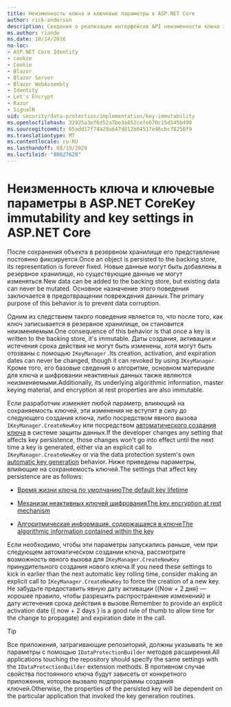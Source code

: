 ```yaml
---
title: Неизменность ключа и ключевые параметры в ASP.NET Core
author: rick-anderson
description: Сведения о реализации интерфейсов API неизменности ключа защиты данных ASP.NET Core.
ms.author: riande
ms.date: 10/14/2016
no-loc:
- ASP.NET Core Identity
- cookie
- Cookie
- Blazor
- Blazor Server
- Blazor WebAssembly
- Identity
- Let's Encrypt
- Razor
- SignalR
uid: security/data-protection/implementation/key-immutability
ms.openlocfilehash: 32925a3ef6d52a7be3a852cefe670c15d545b490
ms.sourcegitcommit: 65add17f74a29a647d812b04517e46cbc78258f9
ms.translationtype: MT
ms.contentlocale: ru-RU
ms.lasthandoff: 08/19/2020
ms.locfileid: "88627628"
---
```

# <a name="key-immutability-and-key-settings-in-aspnet-core"></a><span data-ttu-id="ed2e9-103">Неизменность ключа и ключевые параметры в ASP.NET Core</span><span class="sxs-lookup"><span data-stu-id="ed2e9-103">Key immutability and key settings in ASP.NET Core</span></span>

<span data-ttu-id="ed2e9-104">После сохранения объекта в резервном хранилище его представление постоянно фиксируется.</span><span class="sxs-lookup"><span data-stu-id="ed2e9-104">Once an object is persisted to the backing store, its representation is forever fixed.</span></span> <span data-ttu-id="ed2e9-105">Новые данные могут быть добавлены в резервное хранилище, но существующие данные не могут изменяться.</span><span class="sxs-lookup"><span data-stu-id="ed2e9-105">New data can be added to the backing store, but existing data can never be mutated.</span></span> <span data-ttu-id="ed2e9-106">Основное назначение этого поведения заключается в предотвращении повреждения данных.</span><span class="sxs-lookup"><span data-stu-id="ed2e9-106">The primary purpose of this behavior is to prevent data corruption.</span></span>

<span data-ttu-id="ed2e9-107">Одним из следствием такого поведения является то, что после того, как ключ записывается в резервное хранилище, он становится неизменяемым.</span><span class="sxs-lookup"><span data-stu-id="ed2e9-107">One consequence of this behavior is that once a key is written to the backing store, it's immutable.</span></span> <span data-ttu-id="ed2e9-108">Даты создания, активации и истечения срока действия не могут быть изменены, хотя могут быть отозваны с помощью `IKeyManager` .</span><span class="sxs-lookup"><span data-stu-id="ed2e9-108">Its creation, activation, and expiration dates can never be changed, though it can revoked by using `IKeyManager`.</span></span> <span data-ttu-id="ed2e9-109">Кроме того, его базовые сведения о алгоритме, основном материале для ключа и шифровании неактивных данных также являются неизменяемыми.</span><span class="sxs-lookup"><span data-stu-id="ed2e9-109">Additionally, its underlying algorithmic information, master keying material, and encryption at rest properties are also immutable.</span></span>

<span data-ttu-id="ed2e9-110">Если разработчик изменяет любой параметр, влияющий на сохраняемость ключей, эти изменения не вступят в силу до следующего создания ключа, либо посредством явного вызова `IKeyManager.CreateNewKey` или посредством [автоматического создания ключа](xref:security/data-protection/implementation/key-management#data-protection-implementation-key-management) в системе защиты данных.</span><span class="sxs-lookup"><span data-stu-id="ed2e9-110">If the developer changes any setting that affects key persistence, those changes won't go into effect until the next time a key is generated, either via an explicit call to `IKeyManager.CreateNewKey` or via the data protection system's own [automatic key generation](xref:security/data-protection/implementation/key-management#data-protection-implementation-key-management) behavior.</span></span> <span data-ttu-id="ed2e9-111">Ниже приведены параметры, влияющие на сохраняемость ключей.</span><span class="sxs-lookup"><span data-stu-id="ed2e9-111">The settings that affect key persistence are as follows:</span></span>

* [<span data-ttu-id="ed2e9-112">Время жизни ключа по умолчанию</span><span class="sxs-lookup"><span data-stu-id="ed2e9-112">The default key lifetime</span></span>](xref:security/data-protection/implementation/key-management#data-protection-implementation-key-management)

* [<span data-ttu-id="ed2e9-113">Механизм неактивных ключей шифрования</span><span class="sxs-lookup"><span data-stu-id="ed2e9-113">The key encryption at rest mechanism</span></span>](xref:security/data-protection/implementation/key-encryption-at-rest)

* [<span data-ttu-id="ed2e9-114">Алгоритмическая информация, содержащаяся в ключе</span><span class="sxs-lookup"><span data-stu-id="ed2e9-114">The algorithmic information contained within the key</span></span>](xref:security/data-protection/configuration/overview#changing-algorithms-with-usecryptographicalgorithms)

<span data-ttu-id="ed2e9-115">Если необходимо, чтобы эти параметры запускались раньше, чем при следующем автоматическом создании ключа, рассмотрите возможность явного вызова для `IKeyManager.CreateNewKey` принудительного создания нового ключа.</span><span class="sxs-lookup"><span data-stu-id="ed2e9-115">If you need these settings to kick in earlier than the next automatic key rolling time, consider making an explicit call to `IKeyManager.CreateNewKey` to force the creation of a new key.</span></span> <span data-ttu-id="ed2e9-116">Не забудьте предоставить явную дату активации ({Now + 2 дня} — хорошее правило, чтобы разрешить распространение изменений) и дату истечения срока действия в вызове.</span><span class="sxs-lookup"><span data-stu-id="ed2e9-116">Remember to provide an explicit activation date ({ now + 2 days } is a good rule of thumb to allow time for the change to propagate) and expiration date in the call.</span></span>

>[!TIP]
> <span data-ttu-id="ed2e9-117">Все приложения, затрагивающие репозиторий, должны указывать те же параметры с помощью `IDataProtectionBuilder` методов расширения.</span><span class="sxs-lookup"><span data-stu-id="ed2e9-117">All applications touching the repository should specify the same settings with the `IDataProtectionBuilder` extension methods.</span></span> <span data-ttu-id="ed2e9-118">В противном случае свойства постоянного ключа будут зависеть от конкретного приложения, которое вызвало подпрограммы создания ключей.</span><span class="sxs-lookup"><span data-stu-id="ed2e9-118">Otherwise, the properties of the persisted key will be dependent on the particular application that invoked the key generation routines.</span></span>
